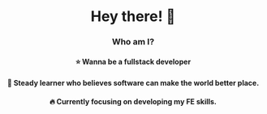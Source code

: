 <div align="center">

# Hey there! 👋

### Who am I?
#### ⭐️ Wanna be a fullstack developer
#### 🌱 Steady learner who believes software can make the world better place.
#### 🔥 Currently focusing on developing my FE skills.

